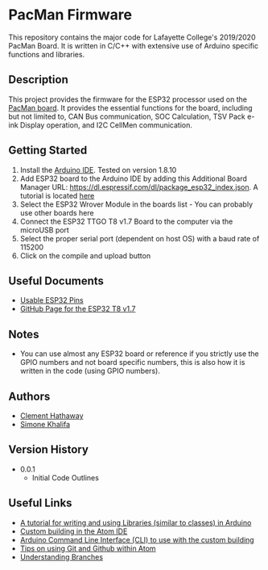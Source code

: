 # PacMan Firmware

This repository contains the major code for Lafayette College's 2019/2020 PacMan Board. It is written in C/C++ with extensive use of Arduino specific functions and libraries.

## Description

This project provides the firmware for the ESP32 processor used on the [PacMan board](https://github.com/Lafayette-FSAE/PacMan). It provides the essential functions for the board, including but not limited to, CAN Bus communication, SOC Calculation, TSV Pack e-ink Display operation, and I2C CellMen communication.

## Getting Started

1. Install the [Arduino IDE](https://www.arduino.cc/en/main/software). Tested on version 1.8.10
2. Add ESP32 board to the Arduino IDE by adding this Additional Board Manager URL: https://dl.espressif.com/dl/package_esp32_index.json. A tutorial is located [here](https://randomnerdtutorials.com/installing-the-esp32-board-in-arduino-ide-windows-instructions/)
3. Select the ESP32 Wrover Module in the boards list - You can probably use other boards here
4. Connect the ESP32 TTGO T8 v1.7 Board to the computer via the microUSB port
5. Select the proper serial port (dependent on host OS) with a baud rate of 115200
6. Click on the compile and upload button

## Useful Documents
- [Usable ESP32 Pins](https://randomnerdtutorials.com/esp32-pinout-reference-gpios/)
- [GitHub Page for the ESP32 T8 v1.7](https://github.com/LilyGO/TTGO-T8-ESP32)

## Notes
- You can use almost any ESP32 board or reference if you strictly use the GPIO numbers and not board specific numbers, this is also how it is written in the code (using GPIO numbers).

## Authors

- [Clement Hathaway](mailto:cwbh10@gmail.com)
- [Simone Khalifa](mailto:khalifas@lafayette.edu)

## Version History

* 0.0.1
    * Initial Code Outlines

## Useful Links

- [A tutorial for writing and using Libraries (similar to classes) in Arduino](https://www.arduino.cc/en/Hacking/libraryTutorial)
- [Custom building in the Atom IDE](https://atom.io/packages/build)
- [Arduino Command Line Interface (CLI) to use with the custom building](https://github.com/arduino/arduino-cli)
- [Tips on using Git and Github within Atom](https://flight-manual.atom.io/using-atom/sections/version-control-in-atom/)
- [Understanding Branches](https://git-scm.com/book/en/v2/Git-Branching-Branches-in-a-Nutshell)
